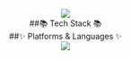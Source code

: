 <p align="center">
  <img src="https://capsule-render.vercel.app/api?type=waving&color=auto&height=200&section=header&text=Daehong%20Github!&fontSize=90" />
  <br>
  ##📚 Tech Stack 📚
  <br>
  ##✨ Platforms & Languages ✨
  <br>
  <img src="https://img.shields.io/badge/Java-007396?style=flat&logo=OpenJDK&logoColor=white"/>
</p>
